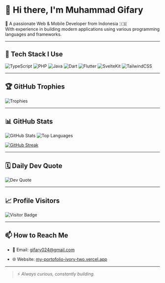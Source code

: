 # 👋 Hi there, I'm Muhammad Gifary

🚀 A passionate Web & Mobile Developer from Indonesia 🇮🇩  
With experience in building modern applications using various programming languages and frameworks.

---

## 🧠 Tech Stack I Use

![TypeScript](https://img.shields.io/badge/-TypeScript-3178C6?style=flat&logo=typescript&logoColor=white)
![PHP](https://img.shields.io/badge/-PHP-777BB4?style=flat&logo=php&logoColor=white)
![Java](https://img.shields.io/badge/-Java-007396?style=flat&logo=java&logoColor=white)
![Dart](https://img.shields.io/badge/-Dart-0175C2?style=flat&logo=dart&logoColor=white)
![Flutter](https://img.shields.io/badge/-Flutter-02569B?style=flat&logo=flutter&logoColor=white)
![SvelteKit](https://img.shields.io/badge/-SvelteKit-black?style=flat&logo=svelte&logoColor=white)
![TailwindCSS](https://img.shields.io/badge/-TailwindCSS-38B2AC?style=flat&logo=tailwind-css&logoColor=white)

---

## 🏆 GitHub Trophies

![Trophies](https://github-profile-trophy.vercel.app/?username=gifary500D&theme=radical&no-frame=true&column=7)

---

## 📊 GitHub Stats

![GitHub Stats](https://github-readme-stats.vercel.app/api?username=gifary500D&show_icons=true&theme=radical)
![Top Languages](https://github-readme-stats.vercel.app/api/top-langs/?username=gifary500D&layout=compact&theme=radical)

[![GitHub Streak](https://streak-stats.demolab.com/?user=gifary500D)](https://git.io/streak-stats)

---

## 🗓️ Daily Dev Quote

![Dev Quote](https://quotes-github-readme.vercel.app/api?type=horizontal&theme=radical)

---

## 📈 Profile Visitors

![Visitor Badge](https://komarev.com/ghpvc/?username=gifary500D&label=Visitors&color=0e75b6&style=flat)

---



## 📫 How to Reach Me

- 📧 Email: gifary024@gmail.com  

- 🌐 Website: [my-portofolio-ivory-two.vercel.app](#)

---

> ⚡ *Always curious, constantly building.*

